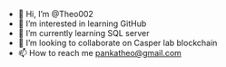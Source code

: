 - 👋 Hi, I’m @Theo002
- 👀 I’m interested in learning GitHub
- 🌱 I’m currently learning SQL server
- 💞️ I’m looking to collaborate on Casper lab blockchain
- 📫 How to reach me pankatheo@gmail.com

<!---
Theo002/Theo002 is a ✨ special ✨ repository because its `README.md` (this file) appears on your GitHub profile.
You can click the Preview link to take a look at your changes.
--->
